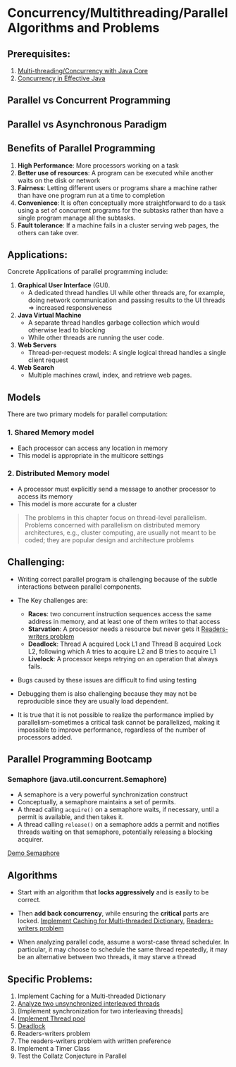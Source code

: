 # Concurrency/Multithreading/Parallel Algorithms and Problems

## Prerequisites:

1. [Multi-threading/Concurrency with Java Core](../../javacore/threads/README.md)
2. [Concurrency in Effective Java](../../effectivejava/chapter10_concurrency/README.md)

## Parallel vs Concurrent Programming

## Parallel vs Asynchronous Paradigm

## Benefits of Parallel Programming

1. **High Performance**: More processors working on a task
2. **Better use of resources**: A program can be executed while another waits on the disk or network
3. **Fairness**: Letting different users or programs share a machine rather than have one program run at a time to
   completion
4. **Convenience**: It is often conceptually more straightforward to do a task using a set of concurrent programs for
   the
   subtasks rather than have a single program manage all the subtasks.
5. **Fault tolerance**: If a machine fails in a cluster serving web pages, the others can take over.

## Applications:

Concrete Applications of parallel programming include:

1. **Graphical User Interface** (GUI).
    - A dedicated thread handles UI while other threads are, for example, doing network communication and passing
      results to the UI threads => increased responsiveness
2. **Java Virtual Machine**
    - A separate thread handles garbage collection which would otherwise lead to blocking
    - While other threads are running the user code.
3. **Web Servers**
    - Thread-per-request models: A single logical thread handles a single client request
4. **Web Search**
    - Multiple machines crawl, index, and retrieve web pages.

## Models

There are two primary models for parallel computation:

### 1. Shared Memory model

- Each processor can access any location in memory
- This model is appropriate in the multicore settings

### 2. Distributed Memory model

- A processor must explicitly send a message to another processor to access its memory
- This model is more accurate for a cluster

> The problems in this chapter focus on thread-level parallelism.
> Problems concerned with parallelism on distributed memory architectures,
> e.g., cluster computing, are usually not meant to be coded; they are popular design and architecture problems

## Challenging:

- Writing correct parallel program is challenging because of the subtle interactions between parallel components.
- The Key challenges are:
    - **Races**: two concurrent instruction sequences access the same address in memory, and at least
      one of them writes to that access
    - **Starvation**: A processor needs a resource but never gets it [Readers-writers problem]()
    - **Deadlock**: Thread A acquired Lock L1 and Thread B acquired Lock L2, following which A tries to acquire L2 and B
      tries to acquire L1
    - **Livelock**: A processor keeps retrying on an operation that always fails.

- Bugs caused by these issues are difficult to find using testing
- Debugging them is also challenging because they may not be reproducible since they are usually load dependent.
- It is true that it is not possible to realize the performance implied by parallelism-sometimes a critical task cannot
  be parallelized, making it impossible to improve performance, regardless of the number of processors added.

## Parallel Programming Bootcamp

### Semaphore (java.util.concurrent.Semaphore)

- A semaphore is a very powerful synchronization construct
- Conceptually, a semaphore maintains a set of permits.
- A thread calling `acquire()` on a semaphore waits, if necessary, until a permit is available, and then takes it.
- A thread calling `release()` on a semaphore adds a permit and notifies threads waiting on that semaphore, potentially
  releasing a blocking acquirer.

[Demo Semaphore](SemaphoreCK.java)

## Algorithms

- Start with an algorithm that **locks aggressively** and is easily to be correct.
- Then **add back concurrency**, while ensuring the **critical** parts are
  locked. [Implement Caching for Multi-threaded Dictionary](ImplementCachingForMultithreadedDictionary.java), [Readers-writers problem]()

- When analyzing parallel code, assume a worst-case thread scheduler. In particular, it may choose to schedule the same
  thread repeatedly, it may be an alternative between two threads, it may starve a thread

## Specific Problems:

1. Implement Caching for a Multi-threaded Dictionary
2. [Analyze two unsynchronized interleaved threads](AnalyzeTwoUnsynchronizedInterleavedThreads.java)
3. [Implement synchronization for two interleaving threads]
4. [Implement Thread pool](ImplementThreadPool.java)
5. [Deadlock](DeadLock.java)
6. Readers-writers problem
7. The readers-writers problem with written preference
8. Implement a Timer Class
9. Test the Collatz Conjecture in Parallel